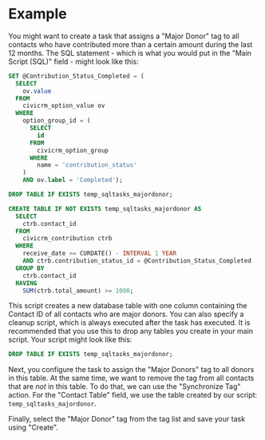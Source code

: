 # Example

You might want to create a task that assigns a "Major Donor" tag to all contacts
who have contributed more than a certain amount during the last 12 months. The
SQL statement - which is what you would put in the "Main Script (SQL)" field -
might look like this:

```SQL
SET @Contribution_Status_Completed = (
  SELECT
    ov.value
  FROM
    civicrm_option_value ov
  WHERE
    option_group_id = (
      SELECT
        id
      FROM
        civicrm_option_group
      WHERE
        name = 'contribution_status'
    )
    AND ov.label = 'Completed');

DROP TABLE IF EXISTS temp_sqltasks_majordonor;

CREATE TABLE IF NOT EXISTS temp_sqltasks_majordonor AS
  SELECT
    ctrb.contact_id
  FROM
    civicrm_contribution ctrb
  WHERE
    receive_date >= CURDATE() - INTERVAL 1 YEAR
    AND ctrb.contribution_status_id = @Contribution_Status_Completed
  GROUP BY
    ctrb.contact_id
  HAVING
    SUM(ctrb.total_amount) >= 1000;
```

This script creates a new database table with one column containing the
Contact ID of all contacts who are major donors. You can also specify a cleanup
script, which is always executed after the task has executed. It is recommended
that you use this to drop any tables you create in your main script. Your script
might look like this:

```sql
DROP TABLE IF EXISTS temp_sqltasks_majordonor;
```

Next, you configure the task to assign the "Major Donors" tag to all donors in
this table. At the same time, we want to remove the tag from all contacts that
are *not* in this table. To do that, we can use the "Synchronize Tag" action.
For the "Contact Table" field, we use the table created by our script:
`temp_sqltasks_majordonor`.

Finally, select the "Major Donor" tag from the tag list and save your task using
"Create".
